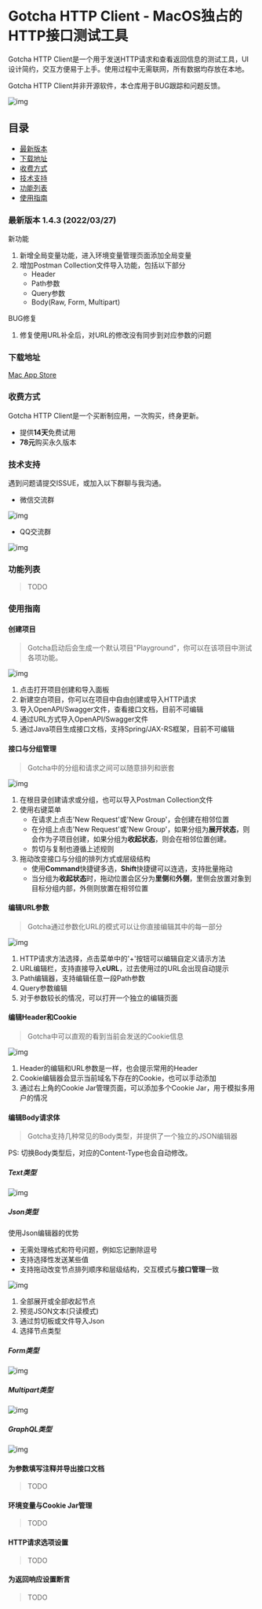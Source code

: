 # Gotcha HTTP Client - MacOS独占的HTTP接口测试工具

Gotcha HTTP Client是一个用于发送HTTP请求和查看返回信息的测试工具，UI设计简约，交互方便易于上手。使用过程中无需联网，所有数据均存放在本地。

Gotcha HTTP Client并非开源软件，本仓库用于BUG跟踪和问题反馈。

![img](images/preview.png)

## 目录

- [最新版本](#最新版本)
- [下载地址](#下载地址)
- [收费方式](#收费方式)
- [技术支持](#技术支持)
- [功能列表](#功能列表)
- [使用指南](#使用指南)

### 最新版本 1.4.3 (2022/03/27)

新功能

1. 新增全局变量功能，进入环境变量管理页面添加全局变量
2. 增加Postman Collection文件导入功能，包括以下部分
	- Header
	- Path参数
	- Query参数
	- Body(Raw, Form, Multipart)

BUG修复

1. 修复使用URL补全后，对URL的修改没有同步到对应参数的问题

### 下载地址

[Mac App Store](https://apps.apple.com/cn/app/gotcha-http-client/id1524200727)

### 收费方式

Gotcha HTTP Client是一个买断制应用，一次购买，终身更新。

- 提供**14天**免费试用
- **78元**购买永久版本

### 技术支持

遇到问题请提交ISSUE，或加入以下群聊与我沟通。
 
- 微信交流群

![img](images/wechat_group.jpg)

- QQ交流群

![img](images/qq_group.jpg)

### 功能列表

> TODO

### 使用指南

#### 创建项目

> Gotcha启动后会生成一个默认项目"Playground"，你可以在该项目中测试各项功能。

![img](images/tutorial/create_project.png)

1. 点击打开项目创建和导入面板
2. 新建空白项目，你可以在项目中自由创建或导入HTTP请求
3. 导入OpenAPI/Swagger文件，查看接口文档，目前不可编辑
4. 通过URL方式导入OpenAPI/Swagger文件
5. 通过Java项目生成接口文档，支持Spring/JAX-RS框架，目前不可编辑

#### 接口与分组管理

> Gotcha中的分组和请求之间可以随意排列和嵌套

![img](images/tutorial/request_and_group_manager.png)

1. 在根目录创建请求或分组，也可以导入Postman Collection文件
2. 使用右键菜单
	- 在请求上点击'New Request'或'New Group'，会创建在相邻位置
	- 在分组上点击'New Request'或'New Group'，如果分组为**展开状态**，则会作为子项目创建，如果分组为**收起状态**，则会在相邻位置创建。
	- 剪切与复制也遵循上述规则
3. 拖动改变接口与分组的排列方式或层级结构
	- 使用**Command**快捷键多选，**Shift**快捷键可以连选，支持批量拖动
	- 当分组为**收起状态**时，拖动位置会区分为**里侧**和**外侧**，里侧会放置对象到目标分组内部，外侧则放置在相邻位置
	
#### 编辑URL参数

> Gotcha通过参数化URL的模式可以让你直接编辑其中的每一部分

![img](images/tutorial/url_parameters_editor.png)

1. HTTP请求方法选择，点击菜单中的'+'按钮可以编辑自定义请示方法
2. URL编辑栏，支持直接导入**cURL**，过去使用过的URL会出现自动提示
3. Path编辑器，支持编辑任意一段Path参数
4. Query参数编辑
5. 对于参数较长的情况，可以打开一个独立的编辑页面

#### 编辑Header和Cookie

> Gotcha中可以直观的看到当前会发送的Cookie信息

![img](images/tutorial/headers_and_cookies_editor.png)

1. Header的编辑和URL参数是一样，也会提示常用的Header
2. Cookie编辑器会显示当前域名下存在的Cookie，也可以手动添加
3. 通过右上角的Cookie Jar管理页面，可以添加多个Cookie Jar，用于模拟多用户的情况

#### 编辑Body请求体

> Gotcha支持几种常见的Body类型，并提供了一个独立的JSON编辑器

PS: 切换Body类型后，对应的Content-Type也会自动修改。

##### Text类型

![img](images/tutorial/text_request_body.png)

##### Json类型

使用Json编辑器的优势

- 无需处理格式和符号问题，例如忘记删除逗号
- 支持选择性发送某些值
- 支持拖动改变节点排列顺序和层级结构，交互模式与**接口管理**一致

![img](images/tutorial/json_request_body.png)

1. 全部展开或全部收起节点
2. 预览JSON文本(只读模式)
3. 通过剪切板或文件导入Json
4. 选择节点类型 

##### Form类型

![img](images/tutorial/form_request_body.png)

##### Multipart类型

![img](images/tutorial/multipart_request_body.png)

##### GraphQL类型

![img](images/tutorial/graphql_request_body.png)

#### 为参数填写注释并导出接口文档

> TODO

#### 环境变量与Cookie Jar管理

> TODO 

#### HTTP请求选项设置

> TODO

#### 为返回响应设置断言

> TODO






















